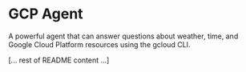 # GCP Agent

A powerful agent that can answer questions about weather, time, and Google Cloud Platform resources using the gcloud CLI.

[... rest of README content ...]